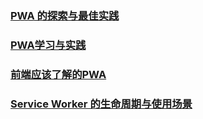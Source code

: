 ### [PWA 的探索与最佳实践](https://mp.weixin.qq.com/s/e9I2G2JD-SXfJLLLThyaIg)
### [PWA学习与实践](https://juejin.im/post/5ac8a67c5188255c5668b0b8)
### [前端应该了解的PWA](https://juejin.im/post/5af2fd776fb9a07a9c04372f)
### [Service Worker 的生命周期与使用场景](https://juejin.im/post/5b0f9e50518825155911e7be)
